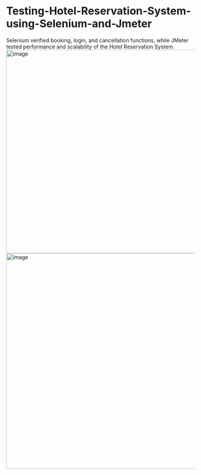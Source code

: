 # Testing-Hotel-Reservation-System-using-Selenium-and-Jmeter
Selenium verified booking, login, and cancellation functions, while JMeter tested performance and scalability of the Hotel Reservation System.
<img width="1280" height="544" alt="image" src="https://github.com/user-attachments/assets/f99b83ab-b518-4261-8812-b6ce3793d108" />
<img width="1329" height="577" alt="image" src="https://github.com/user-attachments/assets/a6c13421-5720-4c5a-b87c-2de62a1e06f8" />
